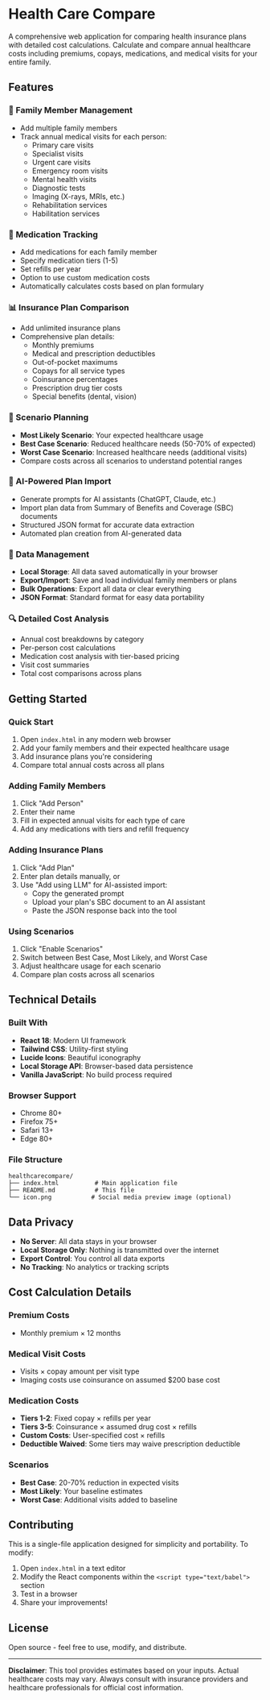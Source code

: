# Health Care Compare

A comprehensive web application for comparing health insurance plans with detailed cost calculations. Calculate and compare annual healthcare costs including premiums, copays, medications, and medical visits for your entire family.

## Features

### 🏥 Family Member Management
- Add multiple family members
- Track annual medical visits for each person:
  - Primary care visits
  - Specialist visits
  - Urgent care visits
  - Emergency room visits
  - Mental health visits
  - Diagnostic tests
  - Imaging (X-rays, MRIs, etc.)
  - Rehabilitation services
  - Habilitation services

### 💊 Medication Tracking
- Add medications for each family member
- Specify medication tiers (1-5)
- Set refills per year
- Option to use custom medication costs
- Automatically calculates costs based on plan formulary

### 📊 Insurance Plan Comparison
- Add unlimited insurance plans
- Comprehensive plan details:
  - Monthly premiums
  - Medical and prescription deductibles
  - Out-of-pocket maximums
  - Copays for all service types
  - Coinsurance percentages
  - Prescription drug tier costs
  - Special benefits (dental, vision)

### 🎯 Scenario Planning
- **Most Likely Scenario**: Your expected healthcare usage
- **Best Case Scenario**: Reduced healthcare needs (50-70% of expected)
- **Worst Case Scenario**: Increased healthcare needs (additional visits)
- Compare costs across all scenarios to understand potential ranges

### 🤖 AI-Powered Plan Import
- Generate prompts for AI assistants (ChatGPT, Claude, etc.)
- Import plan data from Summary of Benefits and Coverage (SBC) documents
- Structured JSON format for accurate data extraction
- Automated plan creation from AI-generated data

### 📁 Data Management
- **Local Storage**: All data saved automatically in your browser
- **Export/Import**: Save and load individual family members or plans
- **Bulk Operations**: Export all data or clear everything
- **JSON Format**: Standard format for easy data portability

### 🔍 Detailed Cost Analysis
- Annual cost breakdowns by category
- Per-person cost calculations
- Medication cost analysis with tier-based pricing
- Visit cost summaries
- Total cost comparisons across plans

## Getting Started

### Quick Start
1. Open `index.html` in any modern web browser
2. Add your family members and their expected healthcare usage
3. Add insurance plans you're considering
4. Compare total annual costs across all plans

### Adding Family Members
1. Click "Add Person" 
2. Enter their name
3. Fill in expected annual visits for each type of care
4. Add any medications with tiers and refill frequency

### Adding Insurance Plans
1. Click "Add Plan"
2. Enter plan details manually, or
3. Use "Add using LLM" for AI-assisted import:
   - Copy the generated prompt
   - Upload your plan's SBC document to an AI assistant
   - Paste the JSON response back into the tool

### Using Scenarios
1. Click "Enable Scenarios"
2. Switch between Best Case, Most Likely, and Worst Case
3. Adjust healthcare usage for each scenario
4. Compare plan costs across all scenarios

## Technical Details

### Built With
- **React 18**: Modern UI framework
- **Tailwind CSS**: Utility-first styling
- **Lucide Icons**: Beautiful iconography
- **Local Storage API**: Browser-based data persistence
- **Vanilla JavaScript**: No build process required

### Browser Support
- Chrome 80+
- Firefox 75+
- Safari 13+
- Edge 80+

### File Structure
```
healthcarecompare/
├── index.html          # Main application file
├── README.md           # This file
└── icon.png           # Social media preview image (optional)
```

## Data Privacy

- **No Server**: All data stays in your browser
- **Local Storage Only**: Nothing is transmitted over the internet
- **Export Control**: You control all data exports
- **No Tracking**: No analytics or tracking scripts

## Cost Calculation Details

### Premium Costs
- Monthly premium × 12 months

### Medical Visit Costs
- Visits × copay amount per visit type
- Imaging costs use coinsurance on assumed $200 base cost

### Medication Costs
- **Tiers 1-2**: Fixed copay × refills per year
- **Tiers 3-5**: Coinsurance × assumed drug cost × refills
- **Custom Costs**: User-specified cost × refills
- **Deductible Waived**: Some tiers may waive prescription deductible

### Scenarios
- **Best Case**: 20-70% reduction in expected visits
- **Most Likely**: Your baseline estimates
- **Worst Case**: Additional visits added to baseline

## Contributing

This is a single-file application designed for simplicity and portability. To modify:

1. Open `index.html` in a text editor
2. Modify the React components within the `<script type="text/babel">` section
3. Test in a browser
4. Share your improvements!

## License

Open source - feel free to use, modify, and distribute.

---

**Disclaimer**: This tool provides estimates based on your inputs. Actual healthcare costs may vary. Always consult with insurance providers and healthcare professionals for official cost information.